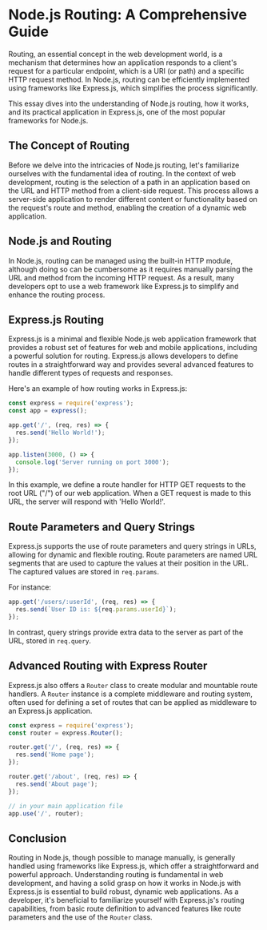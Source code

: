 # Node.js Routing: A Comprehensive Guide

Routing, an essential concept in the web development world, is a mechanism that determines how an application responds to a client's request for a particular endpoint, which is a URI (or path) and a specific HTTP request method. In Node.js, routing can be efficiently implemented using frameworks like Express.js, which simplifies the process significantly.

This essay dives into the understanding of Node.js routing, how it works, and its practical application in Express.js, one of the most popular frameworks for Node.js.

## The Concept of Routing

Before we delve into the intricacies of Node.js routing, let's familiarize ourselves with the fundamental idea of routing. In the context of web development, routing is the selection of a path in an application based on the URL and HTTP method from a client-side request. This process allows a server-side application to render different content or functionality based on the request's route and method, enabling the creation of a dynamic web application.

## Node.js and Routing

In Node.js, routing can be managed using the built-in HTTP module, although doing so can be cumbersome as it requires manually parsing the URL and method from the incoming HTTP request. As a result, many developers opt to use a web framework like Express.js to simplify and enhance the routing process.

## Express.js Routing

Express.js is a minimal and flexible Node.js web application framework that provides a robust set of features for web and mobile applications, including a powerful solution for routing. Express.js allows developers to define routes in a straightforward way and provides several advanced features to handle different types of requests and responses.

Here's an example of how routing works in Express.js:

```javascript
const express = require('express');
const app = express();

app.get('/', (req, res) => {
  res.send('Hello World!');
});

app.listen(3000, () => {
  console.log('Server running on port 3000');
});
```

In this example, we define a route handler for HTTP GET requests to the root URL ("/") of our web application. When a GET request is made to this URL, the server will respond with 'Hello World!'.

## Route Parameters and Query Strings

Express.js supports the use of route parameters and query strings in URLs, allowing for dynamic and flexible routing. Route parameters are named URL segments that are used to capture the values at their position in the URL. The captured values are stored in `req.params`.

For instance:

```javascript
app.get('/users/:userId', (req, res) => {
  res.send(`User ID is: ${req.params.userId}`);
});
```

In contrast, query strings provide extra data to the server as part of the URL, stored in `req.query`.

## Advanced Routing with Express Router

Express.js also offers a `Router` class to create modular and mountable route handlers. A `Router` instance is a complete middleware and routing system, often used for defining a set of routes that can be applied as middleware to an Express.js application.

```javascript
const express = require('express');
const router = express.Router();

router.get('/', (req, res) => {
  res.send('Home page');
});

router.get('/about', (req, res) => {
  res.send('About page');
});

// in your main application file
app.use('/', router);
```

## Conclusion

Routing in Node.js, though possible to manage manually, is generally handled using frameworks like Express.js, which offer a straightforward and powerful approach. Understanding routing is fundamental in web development, and having a solid grasp on how it works in Node.js with Express.js is essential to build robust, dynamic web applications. As a developer, it's beneficial to familiarize yourself with Express.js's routing capabilities, from basic route definition to advanced features like route parameters and the use of the `Router` class.
